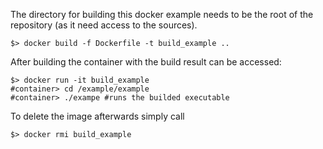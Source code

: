 The directory for building this docker example needs to be the root of the repository (as it need access to the sources).

```
$> docker build -f Dockerfile -t build_example ..
```
After building the container with the build result can be accessed:
```
$> docker run -it build_example
#container> cd /example/example
#container> ./exampe #runs the builded executable
```
To delete the image afterwards simply call
```
$> docker rmi build_example
```

